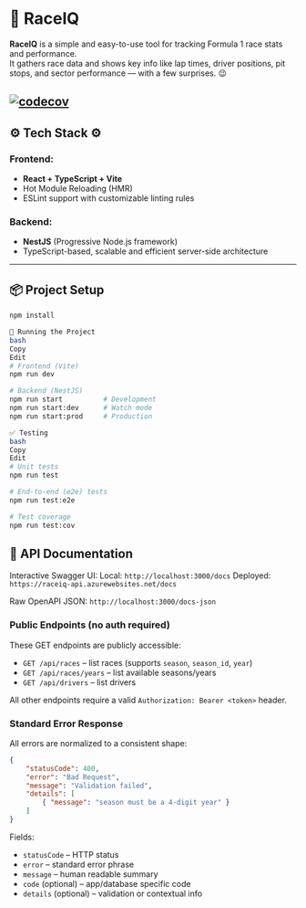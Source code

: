 # 🏁 RaceIQ

**RaceIQ** is a simple and easy-to-use tool for tracking Formula 1 race stats and performance.  
It gathers race data and shows key info like lap times, driver positions, pit stops, and sector performance — with a few surprises. 😉

## [![codecov](https://codecov.io/gh/Race1Q/RaceIQ/graph/badge.svg?token=0B9G4DM0W3)](https://codecov.io/gh/Race1Q/RaceIQ)

## ⚙️ Tech Stack ⚙️

### Frontend:

- **React + TypeScript + Vite**
- Hot Module Reloading (HMR)
- ESLint support with customizable linting rules

### Backend:

- **NestJS** (Progressive Node.js framework)
- TypeScript-based, scalable and efficient server-side architecture

---

## 📦 Project Setup

```bash
npm install

🚀 Running the Project
bash
Copy
Edit
# Frontend (Vite)
npm run dev

# Backend (NestJS)
npm run start          # Development
npm run start:dev      # Watch mode
npm run start:prod     # Production

✅ Testing
bash
Copy
Edit
# Unit tests
npm run test

# End-to-end (e2e) tests
npm run test:e2e

# Test coverage
npm run test:cov
```

## 📘 API Documentation
Interactive Swagger UI:
Local: `http://localhost:3000/docs`
Deployed: `https://raceiq-api.azurewebsites.net/docs`

Raw OpenAPI JSON: `http://localhost:3000/docs-json`

### Public Endpoints (no auth required)


These GET endpoints are publicly accessible:

- `GET /api/races` – list races (supports `season`, `season_id`, `year`)
- `GET /api/races/years` – list available seasons/years
- `GET /api/drivers` – list drivers

All other endpoints require a valid `Authorization: Bearer <token>` header.

### Standard Error Response

All errors are normalized to a consistent shape:

```json
{
	"statusCode": 400,
	"error": "Bad Request",
	"message": "Validation failed",
	"details": [
		{ "message": "season must be a 4-digit year" }
	]
}
```

Fields:

- `statusCode` – HTTP status
- `error` – standard error phrase
- `message` – human readable summary
- `code` (optional) – app/database specific code
- `details` (optional) – validation or contextual info

